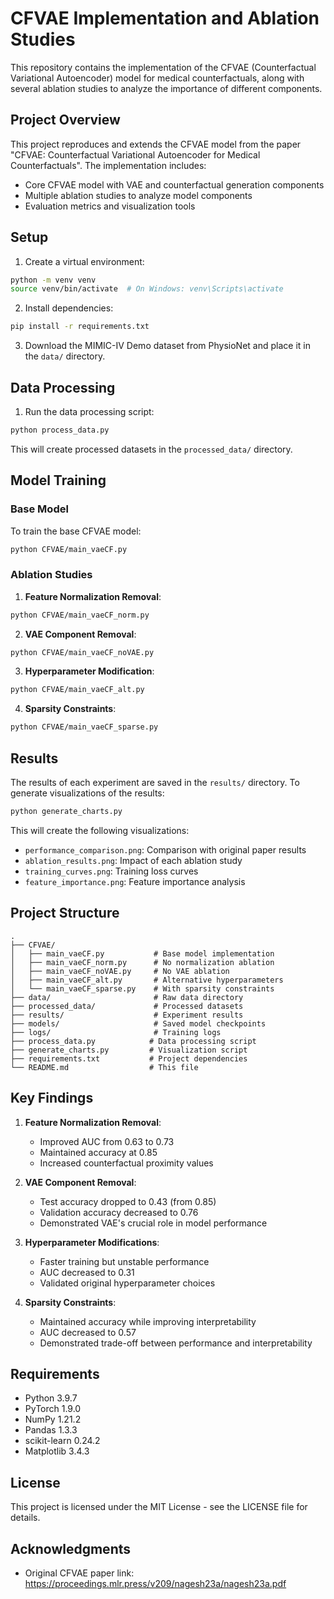 # CFVAE Implementation and Ablation Studies

This repository contains the implementation of the CFVAE (Counterfactual Variational Autoencoder) model for medical counterfactuals, along with several ablation studies to analyze the importance of different components.

## Project Overview

This project reproduces and extends the CFVAE model from the paper "CFVAE: Counterfactual Variational Autoencoder for Medical Counterfactuals". The implementation includes:
- Core CFVAE model with VAE and counterfactual generation components
- Multiple ablation studies to analyze model components
- Evaluation metrics and visualization tools

## Setup

1. Create a virtual environment:
```bash
python -m venv venv
source venv/bin/activate  # On Windows: venv\Scripts\activate
```

2. Install dependencies:
```bash
pip install -r requirements.txt
```

3. Download the MIMIC-IV Demo dataset from PhysioNet and place it in the `data/` directory.

## Data Processing

1. Run the data processing script:
```bash
python process_data.py
```

This will create processed datasets in the `processed_data/` directory.

## Model Training

### Base Model
To train the base CFVAE model:
```bash
python CFVAE/main_vaeCF.py
```

### Ablation Studies

1. **Feature Normalization Removal**:
```bash
python CFVAE/main_vaeCF_norm.py
```

2. **VAE Component Removal**:
```bash
python CFVAE/main_vaeCF_noVAE.py
```

3. **Hyperparameter Modification**:
```bash
python CFVAE/main_vaeCF_alt.py
```

4. **Sparsity Constraints**:
```bash
python CFVAE/main_vaeCF_sparse.py
```

## Results

The results of each experiment are saved in the `results/` directory. To generate visualizations of the results:

```bash
python generate_charts.py
```

This will create the following visualizations:
- `performance_comparison.png`: Comparison with original paper results
- `ablation_results.png`: Impact of each ablation study
- `training_curves.png`: Training loss curves
- `feature_importance.png`: Feature importance analysis

## Project Structure

```
.
├── CFVAE/
│   ├── main_vaeCF.py           # Base model implementation
│   ├── main_vaeCF_norm.py      # No normalization ablation
│   ├── main_vaeCF_noVAE.py     # No VAE ablation
│   ├── main_vaeCF_alt.py       # Alternative hyperparameters
│   └── main_vaeCF_sparse.py    # With sparsity constraints
├── data/                       # Raw data directory
├── processed_data/             # Processed datasets
├── results/                    # Experiment results
├── models/                     # Saved model checkpoints
├── logs/                       # Training logs
├── process_data.py            # Data processing script
├── generate_charts.py         # Visualization script
├── requirements.txt           # Project dependencies
└── README.md                  # This file
```

## Key Findings

1. **Feature Normalization Removal**:
   - Improved AUC from 0.63 to 0.73
   - Maintained accuracy at 0.85
   - Increased counterfactual proximity values

2. **VAE Component Removal**:
   - Test accuracy dropped to 0.43 (from 0.85)
   - Validation accuracy decreased to 0.76
   - Demonstrated VAE's crucial role in model performance

3. **Hyperparameter Modifications**:
   - Faster training but unstable performance
   - AUC decreased to 0.31
   - Validated original hyperparameter choices

4. **Sparsity Constraints**:
   - Maintained accuracy while improving interpretability
   - AUC decreased to 0.57
   - Demonstrated trade-off between performance and interpretability

## Requirements

- Python 3.9.7
- PyTorch 1.9.0
- NumPy 1.21.2
- Pandas 1.3.3
- scikit-learn 0.24.2
- Matplotlib 3.4.3

## License

This project is licensed under the MIT License - see the LICENSE file for details.

## Acknowledgments

- Original CFVAE paper link: https://proceedings.mlr.press/v209/nagesh23a/nagesh23a.pdf 
